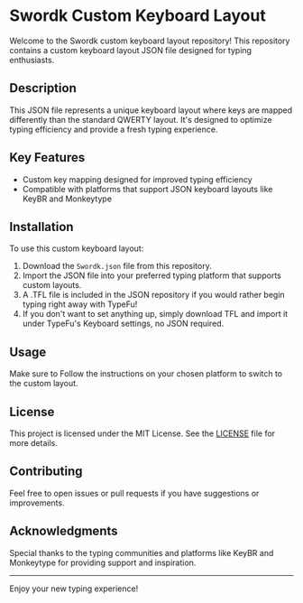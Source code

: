 # Swordk Custom Keyboard Layout

Welcome to the Swordk custom keyboard layout repository! This repository contains a custom keyboard layout JSON file designed for typing enthusiasts.

## Description

This JSON file represents a unique keyboard layout where keys are mapped differently than the standard QWERTY layout. It's designed to optimize typing efficiency and provide a fresh typing experience.

## Key Features

- Custom key mapping designed for improved typing efficiency 
- Compatible with platforms that support JSON keyboard layouts like KeyBR and Monkeytype 

## Installation

To use this custom keyboard layout:

1. Download the `Swordk.json` file from this repository.
2. Import the JSON file into your preferred typing platform that supports custom layouts.
3. A .TFL file is included in the JSON repository if you would rather begin typing right away with TypeFu!
4. If you don't want to set anything up, simply download TFL and import it under TypeFu's Keyboard settings, no JSON required.

## Usage

Make sure to Follow the instructions on your chosen platform to switch to the custom layout.

## License

This project is licensed under the MIT License. See the [LICENSE](./LICENSE) file for more details.

## Contributing

Feel free to open issues or pull requests if you have suggestions or improvements.

## Acknowledgments

Special thanks to the typing communities and platforms like KeyBR and Monkeytype for providing support and inspiration.

---

Enjoy your new typing experience!

